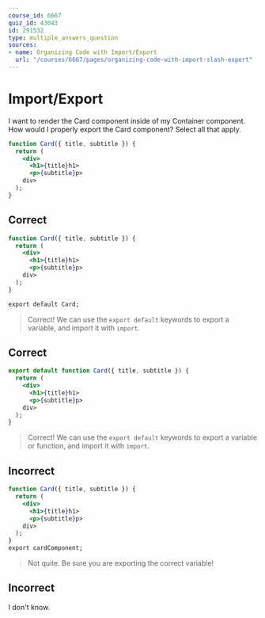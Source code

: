 ```yaml
---
course_id: 6667
quiz_id: 43043
id: 291532
type: multiple_answers_question
sources:
- name: Organizing Code with Import/Export
  url: "/courses/6667/pages/organizing-code-with-import-slash-export"
---
```


# Import/Export

I want to render the Card component inside of my Container component. How would
I properly export the Card component? Select all that apply.

```jsx
function Card({ title, subtitle }) {
  return (
    <div>
      <h1>{title}h1>
      <p>{subtitle}p>
    div>
  );
}
```

## Correct

```jsx
function Card({ title, subtitle }) {
  return (
    <div>
      <h1>{title}h1>
      <p>{subtitle}p>
    div>
  );
}

export default Card;
```

> Correct! We can use the `export default` keywords to export a variable, and
> import it with `import`.

## Correct

```jsx
export default function Card({ title, subtitle }) {
  return (
    <div>
      <h1>{title}h1>
      <p>{subtitle}p>
    div>
  );
}
```

> Correct! We can use the `export default` keywords to export a variable or
> function, and import it with `import`.

## Incorrect

```jsx
function Card({ title, subtitle }) {
  return (
    <div>
      <h1>{title}h1>
      <p>{subtitle}p>
    div>
  );
}
export cardComponent;
```

> Not quite. Be sure you are exporting the correct variable!

## Incorrect

I don't know.
